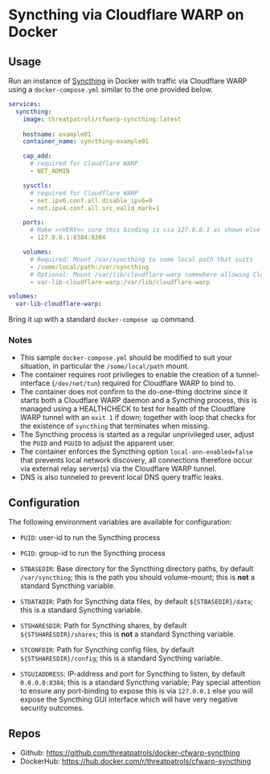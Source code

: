 # Syncthing via Cloudflare WARP on Docker

## Usage

Run an instance of [Syncthing](https://syncthing.net/) in Docker with traffic via Cloudflare WARP
using a `docker-compose.yml` similar to the one provided below.

```yaml
services:
  syncthing:
    image: threatpatrols/cfwarp-syncthing:latest
    
    hostname: example01
    container_name: syncthing-example01

    cap_add:
      # required for Cloudflare WARP
      - NET_ADMIN

    sysctls:
      # required for Cloudflare WARP
      - net.ipv6.conf.all.disable_ipv6=0
      - net.ipv4.conf.all.src_valid_mark=1

    ports:
      # Make >>VERY<< sure this binding is via 127.0.0.1 as shown else you will expose the Syncthing GUI interface 
      - 127.0.0.1:8384:8384

    volumes:
      # Required: Mount /var/syncthing to some local path that suits  
      - /some/local/path:/var/syncthing
      # Optional: Mount /var/lib/cloudflare-warp somewhere allowing Cloudflare WARP to maintain device-account between restarts 
      - var-lib-cloudflare-warp:/var/lib/cloudflare-warp

volumes:
  var-lib-cloudflare-warp:

```

Bring it up with a standard `docker-compose up` command.

### Notes
- This sample `docker-compose.yml` should be modified to suit your situation, in particular the `/some/local/path` mount. 
- The container requires root privileges to enable the creation of a tunnel-interface (`/dev/net/tun`) required for Cloudflare WARP to bind to.
- The container does not confirm to the do-one-thing doctrine since it starts both a Cloudflare WARP daemon and a Syncthing process, this is managed using a HEALTHCHECK to test for health of the Cloudflare WARP tunnel with an `exit 1` if down; together with loop that checks for the existence of `syncthing` that terminates when missing.  
- The Syncthing process is started as a regular unprivileged user, adjust the `PUID` and `PGUID` to adjust the apparent user. 
- The container enforces the Syncthing option `local-ann-enabled=false` that prevents local network discovery, all connections therefore occur via external relay server(s) via the Cloudflare WARP tunnel.  
- DNS is also tunneled to prevent local DNS query traffic leaks.


## Configuration

The following environment variables are available for configuration:

- `PUID`: user-id to run the Syncthing process

- `PGID`: group-id to run the Syncthing process
  
- `STBASEDIR`: Base directory for the Syncthing directory paths, by default `/var/syncthing`; this is the path you should volume-mount; this is __not__ a standard Syncthing variable.

- `STDATADIR`: Path for Syncthing data files, by default `${STBASEDIR}/data`; this is a standard Syncthing variable.

- `STSHARESDIR`: Path for Syncthing shares, by default `${STSHARESDIR}/shares`; this is __not__ a standard Syncthing variable.

- `STCONFDIR`: Path for Syncthing config files, by default `${STSHARESDIR}/config`; this is a standard Syncthing variable.

- `STGUIADDRESS`: IP-address and port for Syncthing to listen, by default `0.0.0.0:8384`; this is a standard Syncthing variable; Pay special attention to ensure any port-binding to expose this is via `127.0.0.1` else you will expose the Syncthing GUI interface which will have very negative security outcomes. 
  

## Repos
* Github: https://github.com/threatpatrols/docker-cfwarp-syncthing
* DockerHub: https://hub.docker.com/r/threatpatrols/cfwarp-syncthing
